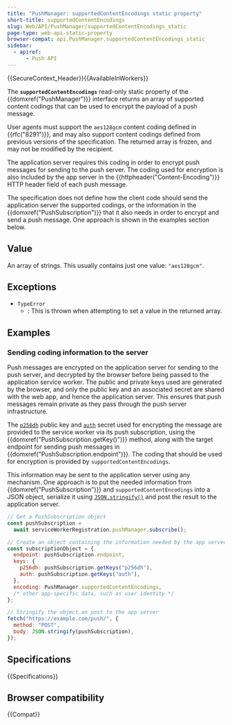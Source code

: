 ```yaml
---
title: "PushManager: supportedContentEncodings static property"
short-title: supportedContentEncodings
slug: Web/API/PushManager/supportedContentEncodings_static
page-type: web-api-static-property
browser-compat: api.PushManager.supportedContentEncodings_static
sidebar:
  - apiref:
      - Push API
---
```


{{SecureContext_Header}}{{AvailableInWorkers}}

The **`supportedContentEncodings`** read-only static property of the {{domxref("PushManager")}} interface returns an array of supported content codings that can be used to encrypt the payload of a push message.

User agents must support the `aes128gcm` content coding defined in {{rfc("8291")}}, and may also support content codings defined from previous versions of the specification.
The returned array is frozen, and may not be modified by the recipient.

The application server requires this coding in order to encrypt push messages for sending to the push server.
The coding used for encryption is also included by the app server in the {{httpheader("Content-Encoding")}} HTTP header field of each push message.

The specification does not define how the client code should send the application server the supported codings, or the information in the {{domxref("PushSubscription")}} that it also needs in order to encrypt and send a push message.
One approach is shown in the examples section below.

## Value

An array of strings.
This usually contains just one value: `"aes128gcm"`.

## Exceptions

- `TypeError`
  - : This is thrown when attempting to set a value in the returned array.

## Examples

### Sending coding information to the server

Push messages are encrypted on the application server for sending to the push server, and decrypted by the browser before being passed to the application service worker.
The public and private keys used are generated by the browser, and only the public key and an associated secret are shared with the web app, and hence the application server.
This ensures that push messages remain private as they pass through the push server infrastructure.

The [`p256dh`](/en-US/docs/Web/API/PushSubscription/getKey#p256dh) public key and [`auth`](/en-US/docs/Web/API/PushSubscription/getKey#auth) secret used for encrypting the message are provided to the service worker via its push subscription, using the {{domxref("PushSubscription.getKey()")}} method, along with the target endpoint for sending push messages in {{domxref("PushSubscription.endpoint")}}.
The coding that should be used for encryption is provided by `supportedContentEncodings`.

This information may be sent to the application server using any mechanism.
One approach is to put the needed information from {{domxref("PushSubscription")}} and `supportedContentEncodings` into a JSON object, serialize it using [`JSON.stringify()`](/en-US/docs/Web/JavaScript/Reference/Global_Objects/JSON/stringify) and post the result to the application server.

```js
// Get a PushSubscription object
const pushSubscription =
  await serviceWorkerRegistration.pushManager.subscribe();

// Create an object containing the information needed by the app server
const subscriptionObject = {
  endpoint: pushSubscription.endpoint,
  keys: {
    p256dh: pushSubscription.getKeys("p256dh"),
    auth: pushSubscription.getKeys("auth"),
  },
  encoding: PushManager.supportedContentEncodings,
  /* other app-specific data, such as user identity */
};

// Stringify the object an post to the app server
fetch("https://example.com/push/", {
  method: "POST",
  body: JSON.stringify(pushSubscription),
});
```

## Specifications

{{Specifications}}

## Browser compatibility

{{Compat}}
